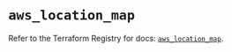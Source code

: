 # `aws_location_map`

Refer to the Terraform Registry for docs: [`aws_location_map`](https://registry.terraform.io/providers/hashicorp/aws/6.4.0/docs/resources/location_map).
